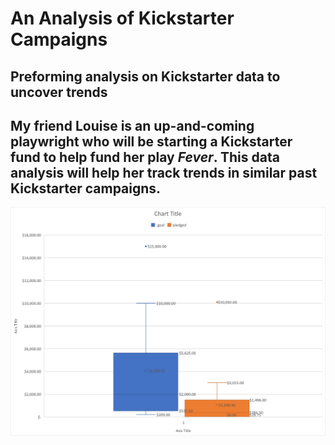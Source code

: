 # An Analysis of Kickstarter Campaigns
Preforming analysis on Kickstarter data to uncover trends
---
My friend Louise is an up-and-coming playwright who will be starting a Kickstarter fund to help fund her play *Fever*. This data analysis will help her track trends in similar past Kickstarter campaigns.
---
![Descriptive Statistics Kickstarter Analysis](descriptive-statistics-kickstarter-analysis.png)
